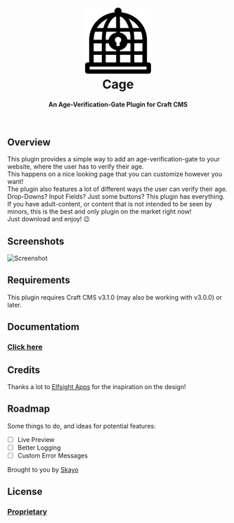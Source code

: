 <h1 align="center">
  <br>
  <a href="http://skayocrafts.github.io/cage"><img src="https://raw.githubusercontent.com/SkayoCrafts/Cage/master/src/icon.svg?sanitize=true" alt="Cage Logo" width="150" height="150"></a>
  <br>
  Cage
  <br>
</h1>

<h4 align="center">An Age-Verification-Gate Plugin for Craft CMS</h4>

<br>

## Overview

This plugin provides a simple way to add an age-verification-gate to your website, where the user has to verify their age.  
This happens on a nice looking page that you can customize however you want!  
The plugin also features a lot of different ways the user can verify their age.  
Drop-Downs? Input Fields? Just some buttons? This plugin has everything.  
If you have adult-content, or content that is not intended to be seen by minors, this is the best and only plugin on the market right now!  
Just download and enjoy! :wink:

## Screenshots

![Screenshot](resources/screenshots/plugin-logo.png)

## Requirements

This plugin requires Craft CMS v3.1.0 (may also be working with v3.0.0) or later.

## Documentatiom

### [Click here](https://skayocrafts.github.io/cage/docs)

## Credits

Thanks a lot to [Elfsight Apps](https://elfsight.com/) for the inspiration on the design!

## Roadmap

Some things to do, and ideas for potential features:

- [ ] Live Preview
- [ ] Better Logging
- [ ] Custom Error Messages

Brought to you by [Skayo](https://skayo.github.io)

## License

### [Proprietary](https://github.com/SkayoCrafts/Cage/blob/master/LICENSE.md)
